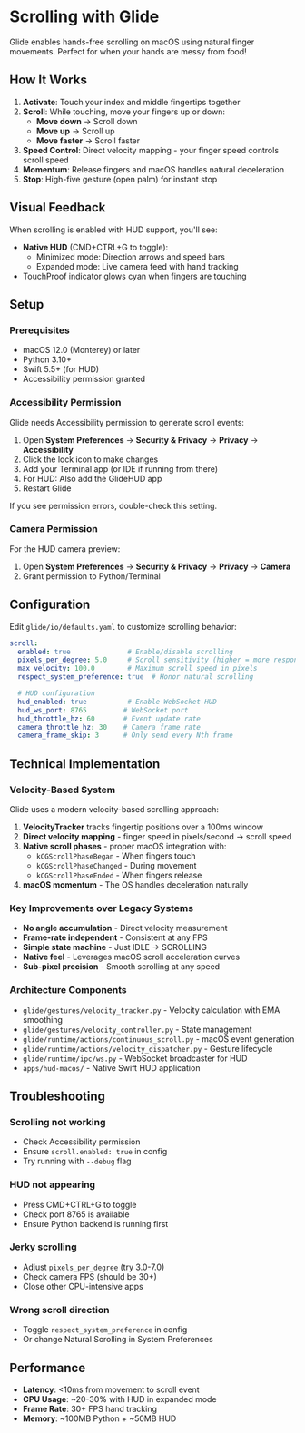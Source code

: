 # Scrolling with Glide

Glide enables hands-free scrolling on macOS using natural finger movements. Perfect for when your hands are messy from food!

## How It Works

1. **Activate**: Touch your index and middle fingertips together
2. **Scroll**: While touching, move your fingers up or down:
   - **Move down** → Scroll down
   - **Move up** → Scroll up
   - **Move faster** → Scroll faster
3. **Speed Control**: Direct velocity mapping - your finger speed controls scroll speed
4. **Momentum**: Release fingers and macOS handles natural deceleration
5. **Stop**: High-five gesture (open palm) for instant stop

## Visual Feedback

When scrolling is enabled with HUD support, you'll see:
- **Native HUD** (CMD+CTRL+G to toggle):
  - Minimized mode: Direction arrows and speed bars
  - Expanded mode: Live camera feed with hand tracking
- TouchProof indicator glows cyan when fingers are touching

## Setup

### Prerequisites
- macOS 12.0 (Monterey) or later
- Python 3.10+
- Swift 5.5+ (for HUD)
- Accessibility permission granted

### Accessibility Permission

Glide needs Accessibility permission to generate scroll events:

1. Open **System Preferences** → **Security & Privacy** → **Privacy** → **Accessibility**
2. Click the lock icon to make changes
3. Add your Terminal app (or IDE if running from there)
4. For HUD: Also add the GlideHUD app
5. Restart Glide

If you see permission errors, double-check this setting.

### Camera Permission

For the HUD camera preview:
1. Open **System Preferences** → **Security & Privacy** → **Privacy** → **Camera**
2. Grant permission to Python/Terminal

## Configuration

Edit `glide/io/defaults.yaml` to customize scrolling behavior:

```yaml
scroll:
  enabled: true              # Enable/disable scrolling
  pixels_per_degree: 5.0     # Scroll sensitivity (higher = more responsive)
  max_velocity: 100.0        # Maximum scroll speed in pixels
  respect_system_preference: true  # Honor natural scrolling

  # HUD configuration
  hud_enabled: true          # Enable WebSocket HUD
  hud_ws_port: 8765         # WebSocket port
  hud_throttle_hz: 60       # Event update rate
  camera_throttle_hz: 30    # Camera frame rate
  camera_frame_skip: 3      # Only send every Nth frame
```

## Technical Implementation

### Velocity-Based System

Glide uses a modern velocity-based scrolling approach:

1. **VelocityTracker** tracks fingertip positions over a 100ms window
2. **Direct velocity mapping** - finger speed in pixels/second → scroll speed
3. **Native scroll phases** - proper macOS integration with:
   - `kCGScrollPhaseBegan` - When fingers touch
   - `kCGScrollPhaseChanged` - During movement
   - `kCGScrollPhaseEnded` - When fingers release
4. **macOS momentum** - The OS handles deceleration naturally

### Key Improvements over Legacy Systems

- **No angle accumulation** - Direct velocity measurement
- **Frame-rate independent** - Consistent at any FPS
- **Simple state machine** - Just IDLE → SCROLLING
- **Native feel** - Leverages macOS scroll acceleration curves
- **Sub-pixel precision** - Smooth scrolling at any speed

### Architecture Components

- `glide/gestures/velocity_tracker.py` - Velocity calculation with EMA smoothing
- `glide/gestures/velocity_controller.py` - State management
- `glide/runtime/actions/continuous_scroll.py` - macOS event generation
- `glide/runtime/actions/velocity_dispatcher.py` - Gesture lifecycle
- `glide/runtime/ipc/ws.py` - WebSocket broadcaster for HUD
- `apps/hud-macos/` - Native Swift HUD application

## Troubleshooting

### Scrolling not working
- Check Accessibility permission
- Ensure `scroll.enabled: true` in config
- Try running with `--debug` flag

### HUD not appearing
- Press CMD+CTRL+G to toggle
- Check port 8765 is available
- Ensure Python backend is running first

### Jerky scrolling
- Adjust `pixels_per_degree` (try 3.0-7.0)
- Check camera FPS (should be 30+)
- Close other CPU-intensive apps

### Wrong scroll direction
- Toggle `respect_system_preference` in config
- Or change Natural Scrolling in System Preferences

## Performance

- **Latency**: <10ms from movement to scroll event
- **CPU Usage**: ~20-30% with HUD in expanded mode
- **Frame Rate**: 30+ FPS hand tracking
- **Memory**: ~100MB Python + ~50MB HUD
